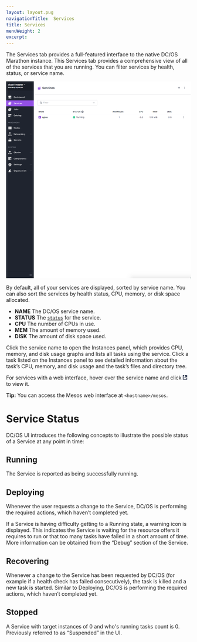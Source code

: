 ```yaml
---
layout: layout.pug
navigationTitle:  Services
title: Services
menuWeight: 2
excerpt:
---
```


The Services tab provides a full-featured interface to the native DC/OS Marathon instance. This Services tab provides a comprehensive view of all of the services that you are running. You can filter services by health, status, or service name.

![Services](/1.11/img/services-ee.png)

By default, all of your services are displayed, sorted by service name. You can also sort the services by health status, CPU, memory, or disk space allocated.

*   **NAME** The DC/OS service name.
*   **STATUS** The [`status`](#service-status) for the service.
*   **CPU** The number of CPUs in use.
*   **MEM** The amount of memory used.
*   **DISK** The amount of disk space used.

Click the service name to open the Instances panel, which provides CPU, memory, and disk usage graphs and lists all tasks using the service. Click a task listed on the Instances panel to see detailed information about the task’s CPU, memory, and disk usage and the task’s files and directory tree.

For services with a web interface, hover over the service name and click ![open service](/1.11/img/open-service.png) to view it.

**Tip:** You can access the Mesos web interface at `<hostname>/mesos`.

# Service Status

DC/OS UI introduces the following concepts to illustrate the possible status of a Service at any point in time:

## Running
The Service is reported as being successfully running.

## Deploying
Whenever the user requests a change to the Service, DC/OS is performing the required actions, which haven’t completed yet.

If a Service is having difficulty getting to a Running state, a warning icon is displayed. This indicates the Service is waiting for the resource offers it requires to run or that too many tasks have failed in a short amount of time. More information can be obtained from the “Debug” section of the Service.

## Recovering
Whenever a change to the Service has been requested by DC/OS (for example if a health check has failed consecutively), the task is killed and a new task is started. Similar to Deploying, DC/OS is performing the required actions, which haven’t completed yet.

## Stopped
A Service with target instances of 0 and who's running tasks count is 0. Previously referred to as “Suspended” in the UI.

